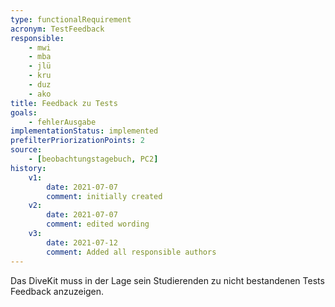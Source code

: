 ```yaml
---
type: functionalRequirement
acronym: TestFeedback
responsible: 
    - mwi
    - mba
    - jlü
    - kru
    - duz
    - ako
title: Feedback zu Tests
goals: 
    - fehlerAusgabe
implementationStatus: implemented
prefilterPriorizationPoints: 2
source:
    - [beobachtungstagebuch, PC2]
history:
    v1:
        date: 2021-07-07
        comment: initially created
    v2:
        date: 2021-07-07
        comment: edited wording
    v3:
        date: 2021-07-12
        comment: Added all responsible authors
---
```


Das DiveKit muss in der Lage sein Studierenden zu nicht bestandenen Tests Feedback anzuzeigen.